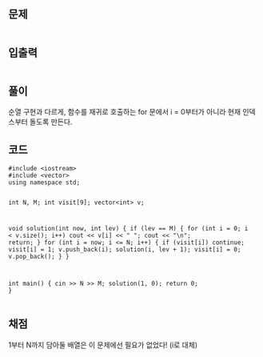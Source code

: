 <h2 id="문제">문제</h2>
<p><img alt="" src="https://velog.velcdn.com/images/coolgamja_/post/80a94c8a-8fc5-4e9b-8cb1-c27c26a7ea16/image.png" /></p>
<h2 id="입출력">입출력</h2>
<p><img alt="" src="https://velog.velcdn.com/images/coolgamja_/post/2c18f3fa-d5f4-4f39-9059-4dce7d97b792/image.png" /></p>
<h2 id="풀이">풀이</h2>
<p>순열 구현과 다르게,
함수를 재귀로 호출하는 for 문에서
i = 0부터가 아니라 현재 인덱스부터 돌도록 만든다.</p>
<h2 id="코드">코드</h2>
<pre><code class="language-cpp">#include &lt;iostream&gt;
#include &lt;vector&gt;
using namespace std;

int N, M;
int visit[9];
vector&lt;int&gt; v;

void solution(int now, int lev) {
    if (lev == M) {
        for (int i = 0; i &lt; v.size(); i++) cout &lt;&lt; v[i] &lt;&lt; &quot; &quot;;
        cout &lt;&lt; &quot;\n&quot;;
        return;
    }
    for (int i = now; i &lt;= N; i++) {
        if (visit[i]) continue;
        visit[i] = 1;
        v.push_back(i);
        solution(i, lev + 1);
        visit[i] = 0;
        v.pop_back();
    }
}

int main() {
    cin &gt;&gt; N &gt;&gt; M;
    solution(1, 0);
    return 0;
}</code></pre>
<h2 id="채점">채점</h2>
<p>1부터 N까지 담아둘 배열은 이 문제에선 필요가 없었다! (i로 대체)</p>
<p><img alt="" src="https://velog.velcdn.com/images/coolgamja_/post/c4efcf3c-6f68-4b02-8534-208f48881808/image.png" /></p>